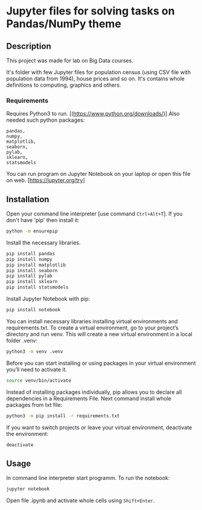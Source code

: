 # Jupyter files for solving tasks on Pandas/NumPy theme

## Description

This project was made for lab on Big Data courses.

It's folder with few Jupyter files for population census (using CSV file with population data from 1994), house prices and so on. It's contains whole definitions to computing, graphics and others.

### Requirements

Requires Python3 to run. [(https://www.python.org/downloads/)]
Also needed such python packages:

    pandas,
    numpy,
    matplotlib,
    seaborn,
    pylab,
    sklearn,
    statsmodels

You can run program on Jupyter Notebook on your laptop or open this file on web. [https://jupyter.org/try]

## Installation

Open your command line interpreter [use command ```Ctrl+Alt+T```].
If you don't have 'pip' then install it:
```sh
python -m ensurepip
```

Install the necessary libraries.
```sh
pip install pandas
pip install numpy
pip install matplotlib
pip install seaborn
pip install pylab
pip install sklearn
pip install statsmodels
```
Install Jupyter Notebook with pip:
```sh
pip install notebook
```
You can install necessary libraries installing virtual environments and requirements.txt.
To create a virtual environment, go to your project’s directory and run venv. This will create a new virtual environment in a local folder .venv:

```sh
python3 -m venv .venv
```
Before you can start installing or using packages in your virtual environment you’ll need to activate it.

```sh
source venv/bin/activate
```
Instead of installing packages individually, pip allows you to declare all dependencies in a Requirements File. Next command install whole packages from txt file:

```sh
python3 -m pip install -r requirements.txt
```

If you want to switch projects or leave your virtual environment, deactivate the environment:

```sh
deactivate
```

## Usage

In command line interpreter start programm.
To run the notebook:
```sh
jupyter notebook
```
Open file .ipynb and activate whole cells using ```Shift+Enter```.
